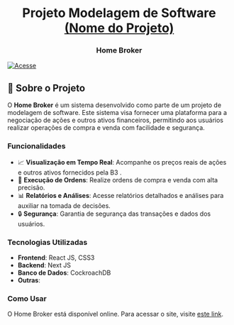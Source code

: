 <h1 align="center">Projeto Modelagem de Software<a href="" target="blank">
(Nome do Projeto)</a></h1>
<h3 align="center">Home Broker</h3>

[![Acesse](https://img.shields.io/badge/Clique%20e%20visite%20o%20site-8A2BE2)]()


## 📜 Sobre o Projeto

O **Home Broker** é um sistema desenvolvido como parte de um projeto de modelagem de software. Este sistema visa fornecer uma plataforma para a negociação de ações e outros ativos financeiros, permitindo aos usuários realizar operações de compra e venda com facilidade e segurança.

### Funcionalidades

- 📈 **Visualização em Tempo Real**: Acompanhe os preços reais de ações e outros ativos fornecidos pela B3 .
- 🔄 **Execução de Ordens**: Realize ordens de compra e venda com alta precisão.
- 📊 **Relatórios e Análises**: Acesse relatórios detalhados e análises para auxiliar na tomada de decisões.
- 🔒 **Segurança**: Garantia de segurança das transações e dados dos usuários.

### Tecnologias Utilizadas

- **Frontend**: React JS, CSS3
- **Backend**: Next JS
- **Banco de Dados**: CockroachDB
- **Outras**: 

### Como Usar

   O Home Broker está disponível online. Para acessar o site, visite [este link](www.google.com).
